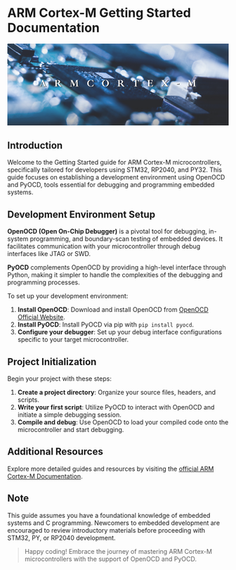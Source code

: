 # ARM Cortex-M Getting Started Documentation



![ARM Cortex-M Microcontroller](./software/resources/images/cortex.png)


## Introduction

Welcome to the Getting Started guide for ARM Cortex-M microcontrollers, specifically tailored for developers using STM32, RP2040, and PY32. This guide focuses on establishing a development environment using OpenOCD and PyOCD, tools essential for debugging and programming embedded systems.

## Development Environment Setup

**OpenOCD (Open On-Chip Debugger)** is a pivotal tool for debugging, in-system programming, and boundary-scan testing of embedded devices. It facilitates communication with your microcontroller through debug interfaces like JTAG or SWD.

**PyOCD** complements OpenOCD by providing a high-level interface through Python, making it simpler to handle the complexities of the debugging and programming processes.

To set up your development environment:
1. **Install OpenOCD**: Download and install OpenOCD from [OpenOCD Official Website](http://openocd.org/).
2. **Install PyOCD**: Install PyOCD via pip with `pip install pyocd`.
3. **Configure your debugger**: Set up your debug interface configurations specific to your target microcontroller.

## Project Initialization

Begin your project with these steps:
1. **Create a project directory**: Organize your source files, headers, and scripts.
2. **Write your first script**: Utilize PyOCD to interact with OpenOCD and initiate a simple debugging session.
3. **Compile and debug**: Use OpenOCD to load your compiled code onto the microcontroller and start debugging.

## Additional Resources

Explore more detailed guides and resources by visiting the [official ARM Cortex-M Documentation](https://cesarbautista10.github.io/arm-cortex-m/).

## Note

This guide assumes you have a foundational knowledge of embedded systems and C programming. Newcomers to embedded development are encouraged to review introductory materials before proceeding with STM32, PY, or RP2040 development.

> Happy coding! Embrace the journey of mastering ARM Cortex-M microcontrollers with the support of OpenOCD and PyOCD.
